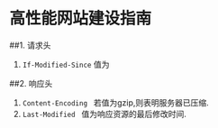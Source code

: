 # 高性能网站建设指南

##1. 请求头 

1. `If-Modified-Since` 值为 

##2. 响应头

1. `Content-Encoding ` 若值为gzip,则表明服务器已压缩.
2. `Last-Modified ` 值为响应资源的最后修改时间.